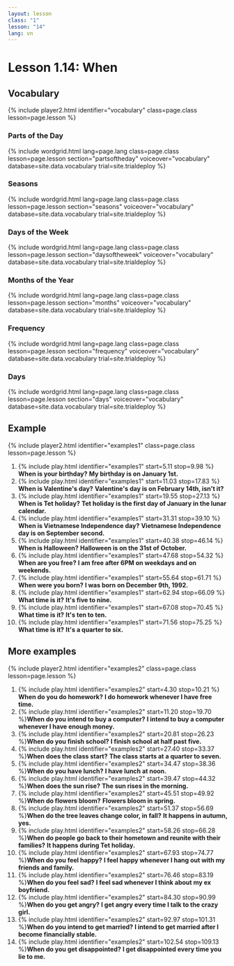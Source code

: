 ```yaml
---
layout: lesson
class: "1"
lesson: "14"
lang: vn
---
```


# Lesson 1.14: When



## Vocabulary
{% include player2.html identifier="vocabulary" class=page.class lesson=page.lesson %}

### Parts of the Day

{% include wordgrid.html lang=page.lang
		class=page.class 
		lesson=page.lesson 
		section="partsoftheday"
		voiceover="vocabulary"
		database=site.data.vocabulary 
		trial=site.trialdeploy %}


### Seasons

{% include wordgrid.html lang=page.lang
		class=page.class 
		lesson=page.lesson 
		section="seasons"
		voiceover="vocabulary"
		database=site.data.vocabulary 
		trial=site.trialdeploy %}
		

### Days of the Week


{% include wordgrid.html lang=page.lang
		class=page.class 
		lesson=page.lesson 
		section="daysoftheweek"
		voiceover="vocabulary"
		database=site.data.vocabulary 
		trial=site.trialdeploy %}



### Months of the Year

{% include wordgrid.html lang=page.lang
		class=page.class 
		lesson=page.lesson 
		section="months"
		voiceover="vocabulary"
		database=site.data.vocabulary 
		trial=site.trialdeploy %}



### Frequency

{% include wordgrid.html lang=page.lang
		class=page.class 
		lesson=page.lesson 
		section="frequency"
		voiceover="vocabulary"
		database=site.data.vocabulary 
		trial=site.trialdeploy %}

### Days

{% include wordgrid.html lang=page.lang
		class=page.class 
		lesson=page.lesson 
		section="days"
		voiceover="vocabulary"
		database=site.data.vocabulary 
		trial=site.trialdeploy %}



## Example
{% include player2.html identifier="examples1" class=page.class lesson=page.lesson %}

1. {% include play.html identifier="examples1" start=5.11 stop=9.98 %} **When is your birthday?** **My birthday is on January 1st.**
2. {% include play.html identifier="examples1" start=11.03 stop=17.83 %} **When is Valentine's day?** **Valentine's day is on February 14th, isn't it?**
3. {% include play.html identifier="examples1" start=19.55 stop=27.13 %} **When is Tet holiday?** **Tet holiday is the first day of January in the lunar calendar.**
4. {% include play.html identifier="examples1" start=31.31 stop=39.10 %} **When is Vietnamese Independence day?** **Vietnamese Independence day is on September second.**
5. {% include play.html identifier="examples1" start=40.38 stop=46.14 %} **When is Halloween?** **Halloween is on the 31st of October.**
6. {% include play.html identifier="examples1" start=47.68 stop=54.32 %} **When are you free?** **I am free after 6PM on weekdays and on weekends.**
7. {% include play.html identifier="examples1" start=55.64 stop=61.71 %} **When were you born?** **I was born on December 9th, 1992.**
8. {% include play.html identifier="examples1" start=62.94 stop=66.09 %} **What time is it?** **It's five to nine.**
9. {% include play.html identifier="examples1" start=67.08 stop=70.45 %} **What time is it?** **It's ten to ten.**
10. {% include play.html identifier="examples1" start=71.56 stop=75.25 %} **What time is it?** **It's a quarter to six.**




## More examples
{% include player2.html identifier="examples2" class=page.class lesson=page.lesson %}

1. {% include play.html identifier="examples2" start=4.30 stop=10.21 %} **When do you do homework?** **I do homework whenever I have free time.**
2. {% include play.html identifier="examples2" start=11.20 stop=19.70 %}**When do you intend to buy a computer?** **I intend to buy a computer whenever I have enough money.**
3. {% include play.html identifier="examples2" start=20.81 stop=26.23 %}**When do you finish school?** **I finish school at half past five.**
4. {% include play.html identifier="examples2" start=27.40 stop=33.37 %}**When does the class start?** **The class starts at a quarter to seven.**
5. {% include play.html identifier="examples2" start=34.47 stop=38.36 %}**When do you have lunch?** **I have lunch at noon.**
6. {% include play.html identifier="examples2" start=39.47 stop=44.32 %}**When does the sun rise?** **The sun rises in the morning.**
7. {% include play.html identifier="examples2" start=45.51 stop=49.92 %}**When do flowers bloom?** **Flowers bloom in spring.**
8. {% include play.html identifier="examples2" start=51.37 stop=56.69 %}**When do the tree leaves change color, in fall?** **It happens in autumn, yes.**
9. {% include play.html identifier="examples2" start=58.26 stop=66.28 %}**When do people go back to their hometown and reunite with their families?** **It happens during Tet holiday.**
10. {% include play.html identifier="examples2" start=67.93 stop=74.77 %}**When do you feel happy?** **I feel happy whenever I hang out with my friends and family.**
11. {% include play.html identifier="examples2" start=76.46 stop=83.19 %}**When do you feel sad?** **I feel sad whenever I think about my ex boyfriend.**
12. {% include play.html identifier="examples2" start=84.30 stop=90.99 %}**When do you get angry?** **I get angry every time I talk to the crazy girl.**
13. {% include play.html identifier="examples2" start=92.97 stop=101.31 %}**When do you intend to get married?** **I intend to get married after I become financially stable.**
14. {% include play.html identifier="examples2" start=102.54 stop=109.13 %}**When do you get disappointed?** **I get disappointed every time you lie to me.**

